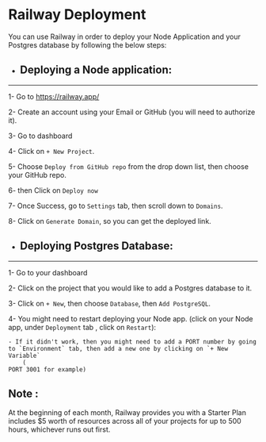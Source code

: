 # Railway Deployment



You can use Railway in order to deploy your Node Application and your Postgres database by following the below steps:


 

- ## Deploying a Node application:
-----------
1- Go to https://railway.app/

2- Create an account using your Email or GitHub (you will need to authorize it).

3- Go to dashboard

4- Click on `+ New Project`.

5- Choose `Deploy from GitHub repo` from the drop down list, then choose your GitHub repo.

6- then Click on `Deploy now`

7- Once Success, go to `Settings` tab, then scroll down to `Domains`.

8- Click on `Generate Domain`, so you can get the deployed link.


- ## Deploying Postgres Database:
---
1- Go to your dashboard

2- Click on the project that you would like to add a Postgres database to it.

3- Click on `+ New`, then choose `Database`, then `Add PostgreSQL`.

4- You might need to restart deploying your Node app. (click on your Node app, under `Deployment` tab , click on `Restart`):

    - If it didn't work, then you might need to add a PORT number by going to `Environment` tab, then add a new one by clicking on `+ New Variable`
        (
    PORT 3001 for example)

 
## Note : 

At the beginning of each month, Railway provides you with a Starter Plan includes $5 worth of resources across all of your projects for up to 500 hours, whichever runs out first.